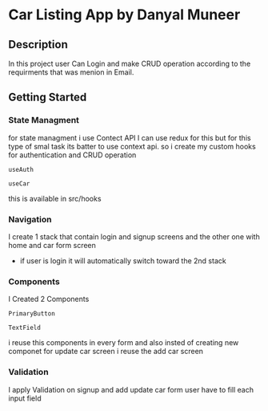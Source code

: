 # Car Listing App by Danyal Muneer

## Description

In this project user Can Login and make CRUD operation according to the requirments that was menion in Email.

## Getting Started

### State Managment

for state managment i use Contect API I can use redux for this but for this type of smal task its batter to use context api.
so i create my custom hooks for authentication and CRUD operation

```
useAuth
```

```
useCar
```

this is available in src/hooks

### Navigation

I create 1 stack that contain login and signup screens and the other one with home and car form screen

- if user is login it will automatically switch toward the 2nd stack

### Components

I Created 2 Components

```
PrimaryButton
```

```
TextField
```

i reuse this components in every form and also insted of creating new componet for update car screen i reuse the add
car screen

### Validation

I apply Validation on signup and add update car form user have to fill each input field
